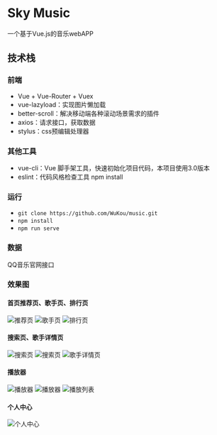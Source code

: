 # Sky Music
一个基于Vue.js的音乐webAPP

## 技术栈
### 前端
- Vue + Vue-Router + Vuex
- vue-lazyload：实现图片懒加载
- better-scroll：解决移动端各种滚动场景需求的插件
- axios：请求接口，获取数据
- stylus：css预编辑处理器
### 其他工具
- vue-cli：Vue 脚手架工具，快速初始化项目代码，本项目使用3.0版本
- eslint：代码风格检查工具
npm install
### 运行
- `git clone https://github.com/WuKou/music.git`
- `npm install`
- `npm run serve`
### 数据
QQ音乐官网接口
### 效果图
#### 首页推荐页、歌手页、排行页
![推荐页](https://github.com/WuKou/music/blob/master/README_IMAGE/1.jpg)
![歌手页](https://github.com/WuKou/music/blob/master/README_IMAGE/2.jpg)
![排行页](https://github.com/WuKou/music/blob/master/README_IMAGE/3.jpg)
#### 搜索页、歌手详情页
![搜索页](https://github.com/WuKou/music/blob/master/README_IMAGE/4_1.jpg)
![搜索页](https://github.com/WuKou/music/blob/master/README_IMAGE/5.jpg)
![歌手详情页](https://github.com/WuKou/music/blob/master/README_IMAGE/4.jpg)
#### 播放器
![播放器](https://github.com/WuKou/music/blob/master/README_IMAGE/6.jpg)
![播放器](https://github.com/WuKou/music/blob/master/README_IMAGE/7.jpg)
![播放列表](https://github.com/WuKou/music/blob/master/README_IMAGE/9.jpg)
#### 个人中心
![个人中心](https://github.com/WuKou/music/blob/master/README_IMAGE/11.jpg)
